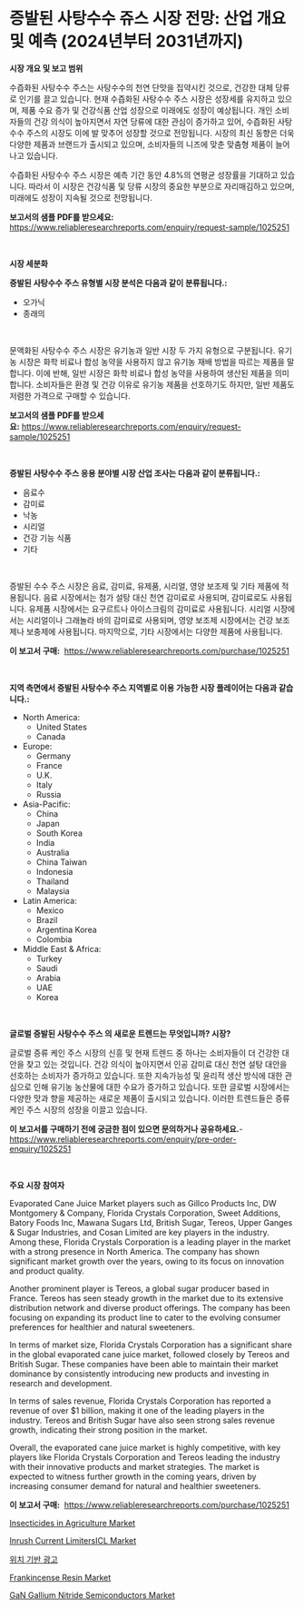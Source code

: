 <p><h1>증발된 사탕수수 쥬스 시장 전망: 산업 개요 및 예측 (2024년부터 2031년까지)</h1></p><p><strong>시장 개요 및 보고 범위</strong></p>
<p><p>수즙화된 사탕수수 주스는 사탕수수의 천연 단맛을 집약시킨 것으로, 건강한 대체 당류로 인기를 끌고 있습니다. 현재 수즙화된 사탕수수 주스 시장은 성장세를 유지하고 있으며, 제품 수요 증가 및 건강식품 산업 성장으로 미래에도 성장이 예상됩니다. 개인 소비자들의 건강 의식이 높아지면서 자연 당류에 대한 관심이 증가하고 있어, 수즙화된 사탕수수 주스의 시장도 이에 발 맞추어 성장할 것으로 전망됩니다. 시장의 최신 동향은 더욱 다양한 제품과 브랜드가 출시되고 있으며, 소비자들의 니즈에 맞춘 맞춤형 제품이 늘어나고 있습니다. </p><p>수즙화된 사탕수수 주스 시장은 예측 기간 동안 4.8%의 연평균 성장률을 기대하고 있습니다. 따라서 이 시장은 건강식품 및 당류 시장의 중요한 부분으로 자리매김하고 있으며, 미래에도 성장이 지속될 것으로 전망됩니다.</p></p>
<p><strong>보고서의 샘플 PDF를 받으세요:</strong> <a href="https://www.reliableresearchreports.com/enquiry/request-sample/1025251">https://www.reliableresearchreports.com/enquiry/request-sample/1025251</a></p>
<p>&nbsp;</p>
<p><strong>시장 세분화</strong></p>
<p><strong>증발된 사탕수수 주스 유형별 시장 분석은 다음과 같이 분류됩니다.:</strong></p>
<p><ul><li>오가닉</li><li>종래의</li></ul></p>
<p>&nbsp;</p>
<p><p>문액화된 사탕수수 주스 시장은 유기농과 일반 시장 두 가지 유형으로 구분됩니다. 유기농 시장은 화학 비료나 합성 농약을 사용하지 않고 유기농 재배 방법을 따르는 제품을 말합니다. 이에 반해, 일반 시장은 화학 비료나 합성 농약을 사용하여 생산된 제품을 의미합니다. 소비자들은 환경 및 건강 이유로 유기농 제품을 선호하기도 하지만, 일반 제품도 저렴한 가격으로 구매할 수 있습니다.</p></p>
<p><strong>보고서의 샘플 PDF를 받으세요:</strong>&nbsp;<a href="https://www.reliableresearchreports.com/enquiry/request-sample/1025251">https://www.reliableresearchreports.com/enquiry/request-sample/1025251</a></p>
<p>&nbsp;</p>
<p><strong> 증발된 사탕수수 주스 응용 분야별 시장 산업 조사는 다음과 같이 분류됩니다.:</strong></p>
<p><ul><li>음료수</li><li>감미료</li><li>낙농</li><li>시리얼</li><li>건강 기능 식품</li><li>기타</li></ul></p>
<p>&nbsp;</p>
<p><p>증발된 수수 주스 시장은 음료, 감미료, 유제품, 시리얼, 영양 보조제 및 기타 제품에 적용됩니다. 음료 시장에서는 첨가 설탕 대신 천연 감미료로 사용되며, 감미료로도 사용됩니다. 유제품 시장에서는 요구르트나 아이스크림의 감미료로 사용됩니다. 시리얼 시장에서는 시리얼이나 그래놀라 바의 감미료로 사용되며, 영양 보조제 시장에서는 건강 보조제나 보충제에 사용됩니다. 마지막으로, 기타 시장에서는 다양한 제품에 사용됩니다.</p></p>
<p><strong>이 보고서 구매:</strong>&nbsp; <a href="https://www.reliableresearchreports.com/purchase/1025251">https://www.reliableresearchreports.com/purchase/1025251</a></p>
<p>&nbsp;</p>
<p><strong>지역 측면에서 증발된 사탕수수 주스 지역별로 이용 가능한 시장 플레이어는 다음과 같습니다.:</strong></p>
<p><ul>
    <li>
        North America:
        <ul>
            <li>United States</li>
            <li>Canada</li>
        </ul>
    </li>
    <li>
        Europe:
        <ul>
            <li>Germany</li>
            <li>France</li>
            <li>U.K.</li>
            <li>Italy</li>
            <li>Russia</li>
        </ul>
    </li>
    <li>
        Asia-Pacific:
        <ul>
            <li>China</li>
            <li>Japan</li>
            <li>South Korea</li>
            <li>India</li>
            <li>Australia</li>
            <li>China Taiwan</li>
            <li>Indonesia</li>
            <li>Thailand</li>
            <li>Malaysia</li>
        </ul>
    </li>
    <li>
        Latin America:
        <ul>
            <li>Mexico</li>
            <li>Brazil</li>
            <li>Argentina Korea</li>
            <li>Colombia</li>
        </ul>
    </li>
    <li>
        Middle East & Africa:
        <ul>
            <li>Turkey</li>
            <li>Saudi</li>
            <li>Arabia</li>
            <li>UAE</li>
            <li>Korea</li>
        </ul>
    </li>
    </ul></p>
<p>&nbsp;</p>
<p><strong>글로벌 증발된 사탕수수 주스 의 새로운 트렌드는 무엇입니까? 시장?</strong></p>
<p><p>글로벌 증류 케인 주스 시장의 신흥 및 현재 트렌드 중 하나는 소비자들이 더 건강한 대안을 찾고 있는 것입니다. 건강 의식이 높아지면서 인공 감미료 대신 천연 설탕 대안을 선호하는 소비자가 증가하고 있습니다. 또한 지속가능성 및 윤리적 생산 방식에 대한 관심으로 인해 유기농 농산물에 대한 수요가 증가하고 있습니다. 또한 글로벌 시장에서는 다양한 맛과 향을 제공하는 새로운 제품이 출시되고 있습니다. 이러한 트렌드들은 증류 케인 주스 시장의 성장을 이끌고 있습니다.</p></p>
<p><strong>이 보고서를 구매하기 전에 궁금한 점이 있으면 문의하거나 공유하세요.</strong>- <a href="https://www.reliableresearchreports.com/enquiry/pre-order-enquiry/1025251">https://www.reliableresearchreports.com/enquiry/pre-order-enquiry/1025251</a></p>
<p>&nbsp;</p>
<p><strong>주요 시장 참여자</strong></p>
<p><p>Evaporated Cane Juice Market players such as Gillco Products Inc, DW Montgomery & Company, Florida Crystals Corporation, Sweet Additions, Batory Foods Inc, Mawana Sugars Ltd, British Sugar, Tereos, Upper Ganges & Sugar Industries, and Cosan Limited are key players in the industry. Among these, Florida Crystals Corporation is a leading player in the market with a strong presence in North America. The company has shown significant market growth over the years, owing to its focus on innovation and product quality.</p><p>Another prominent player is Tereos, a global sugar producer based in France. Tereos has seen steady growth in the market due to its extensive distribution network and diverse product offerings. The company has been focusing on expanding its product line to cater to the evolving consumer preferences for healthier and natural sweeteners.</p><p>In terms of market size, Florida Crystals Corporation has a significant share in the global evaporated cane juice market, followed closely by Tereos and British Sugar. These companies have been able to maintain their market dominance by consistently introducing new products and investing in research and development.</p><p>In terms of sales revenue, Florida Crystals Corporation has reported a revenue of over $1 billion, making it one of the leading players in the industry. Tereos and British Sugar have also seen strong sales revenue growth, indicating their strong position in the market.</p><p>Overall, the evaporated cane juice market is highly competitive, with key players like Florida Crystals Corporation and Tereos leading the industry with their innovative products and market strategies. The market is expected to witness further growth in the coming years, driven by increasing consumer demand for natural and healthier sweeteners.</p></p>
<p><strong>이 보고서 구매:</strong>&nbsp;&nbsp;<a href="https://www.reliableresearchreports.com/purchase/1025251">https://www.reliableresearchreports.com/purchase/1025251</a></p>
<p><p><a href="https://issuu.com/reportprime-2/docs/insecticides-in-agriculture-market-size-2030.pptx">Insecticides in Agriculture Market</a></p><p><a href="https://silk-columnist-571.notion.site/Inrush-Current-LimitersICL-Market-Research-Report-Provides-thorough-Industry-Overview-which-offers--6bd09590a6a948c7bef0256b36e91b47">Inrush Current LimitersICL Market</a></p><p><a href="https://github.com/vss5505pa7z1p/Market-Research-Report-List-1/blob/main/63094831080.md">위치 기반 광고</a></p><p><a href="https://issuu.com/reportprime-2/docs/frankincense-resin-market-size-2030.pptx">Frankincense Resin Market</a></p><p><a href="https://cat-emmental-94b.notion.site/GaN-Gallium-Nitride-Semiconductors-Market-Size-2024-2031-Global-Industrial-Analysis-Key-Geographi-c4834784bd9b44d881b3f008deb667cb">GaN Gallium Nitride Semiconductors Market</a></p></p>
